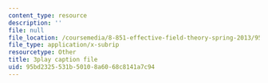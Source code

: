 ```yaml
---
content_type: resource
description: ''
file: null
file_location: /coursemedia/8-851-effective-field-theory-spring-2013/95bd2325531b50108a6068c8141a7c94_WB8r7CU7clk.vtt
file_type: application/x-subrip
resourcetype: Other
title: 3play caption file
uid: 95bd2325-531b-5010-8a60-68c8141a7c94
---
```

